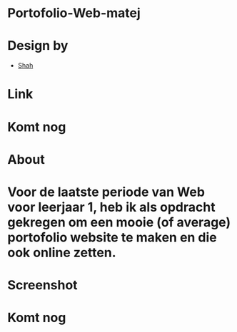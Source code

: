 # Portofolio-Web-matej

# Design by

- [Shah](https://www.figma.com/community/file/1116316830579955404)

# Link

# Komt nog

# About

# Voor de laatste periode van Web voor leerjaar 1, heb ik als opdracht gekregen om een mooie (of average) portofolio website te maken en die ook online zetten.

# Screenshot

# Komt nog
